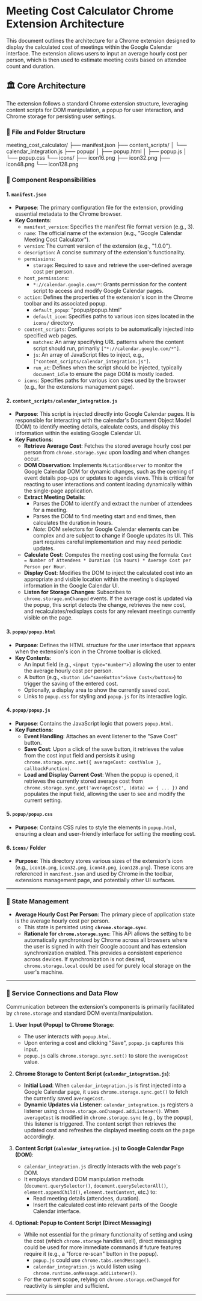 # Meeting Cost Calculator Chrome Extension Architecture

This document outlines the architecture for a Chrome extension designed to display the calculated cost of meetings within the Google Calendar interface. The extension allows users to input an average hourly cost per person, which is then used to estimate meeting costs based on attendee count and duration.

## 🏛️ Core Architecture

The extension follows a standard Chrome extension structure, leveraging content scripts for DOM manipulation, a popup for user interaction, and Chrome storage for persisting user settings.

### 📁 File and Folder Structure
meeting_cost_calculator/
├── manifest.json
├── content_scripts/
│   └── calendar_integration.js
├── popup/
│   ├── popup.html
│   ├── popup.js
│   └── popup.css
└── icons/
├── icon16.png
├── icon32.png
├── icon48.png
└── icon128.png

### 🧩 Component Responsibilities

#### 1. `manifest.json`
   * **Purpose**: The primary configuration file for the extension, providing essential metadata to the Chrome browser.
   * **Key Contents**:
        * `manifest_version`: Specifies the manifest file format version (e.g., 3).
        * `name`: The official name of the extension (e.g., "Google Calendar Meeting Cost Calculator").
        * `version`: The current version of the extension (e.g., "1.0.0").
        * `description`: A concise summary of the extension's functionality.
        * `permissions`:
            * `storage`: Required to save and retrieve the user-defined average cost per person.
        * `host_permissions`:
            * `*://calendar.google.com/*`: Grants permission for the content script to access and modify Google Calendar pages.
        * `action`: Defines the properties of the extension's icon in the Chrome toolbar and its associated popup.
            * `default_popup`: "popup/popup.html"
            * `default_icon`: Specifies paths to various icon sizes located in the `icons/` directory.
        * `content_scripts`: Configures scripts to be automatically injected into specified web pages.
            * `matches`: An array specifying URL patterns where the content script should run, primarily `["*://calendar.google.com/*"]`.
            * `js`: An array of JavaScript files to inject, e.g., `["content_scripts/calendar_integration.js"]`.
            * `run_at`: Defines when the script should be injected, typically `document_idle` to ensure the page DOM is mostly loaded.
        * `icons`: Specifies paths for various icon sizes used by the browser (e.g., for the extensions management page).

#### 2. `content_scripts/calendar_integration.js`
   * **Purpose**: This script is injected directly into Google Calendar pages. It is responsible for interacting with the calendar's Document Object Model (DOM) to identify meeting details, calculate costs, and display this information within the existing Google Calendar UI.
   * **Key Functions**:
        * **Retrieve Average Cost**: Fetches the stored average hourly cost per person from `chrome.storage.sync` upon loading and when changes occur.
        * **DOM Observation**: Implements `MutationObserver` to monitor the Google Calendar DOM for dynamic changes, such as the opening of event details pop-ups or updates to agenda views. This is critical for reacting to user interactions and content loading dynamically within the single-page application.
        * **Extract Meeting Details**:
            * Parses the DOM to identify and extract the number of attendees for a meeting.
            * Parses the DOM to find meeting start and end times, then calculates the duration in hours.
            * *Note*: DOM selectors for Google Calendar elements can be complex and are subject to change if Google updates its UI. This part requires careful implementation and may need periodic updates.
        * **Calculate Cost**: Computes the meeting cost using the formula: `Cost = Number of Attendees * Duration (in hours) * Average Cost per Person per Hour`.
        * **Display Cost**: Modifies the DOM to inject the calculated cost into an appropriate and visible location within the meeting's displayed information in the Google Calendar UI.
        * **Listen for Storage Changes**: Subscribes to `chrome.storage.onChanged` events. If the average cost is updated via the popup, this script detects the change, retrieves the new cost, and recalculates/redisplays costs for any relevant meetings currently visible on the page.

#### 3. `popup/popup.html`
   * **Purpose**: Defines the HTML structure for the user interface that appears when the extension's icon in the Chrome toolbar is clicked.
   * **Key Contents**:
        * An input field (e.g., `<input type="number">`) allowing the user to enter the average hourly cost per person.
        * A button (e.g., `<button id="saveButton">Save Cost</button>`) to trigger the saving of the entered cost.
        * Optionally, a display area to show the currently saved cost.
        * Links to `popup.css` for styling and `popup.js` for its interactive logic.

#### 4. `popup/popup.js`
   * **Purpose**: Contains the JavaScript logic that powers `popup.html`.
   * **Key Functions**:
        * **Event Handling**: Attaches an event listener to the "Save Cost" button.
        * **Save Cost**: Upon a click of the save button, it retrieves the value from the cost input field and persists it using `chrome.storage.sync.set({ averageCost: costValue }, callbackFunction)`.
        * **Load and Display Current Cost**: When the popup is opened, it retrieves the currently stored average cost from `chrome.storage.sync.get('averageCost', (data) => { ... })` and populates the input field, allowing the user to see and modify the current setting.

#### 5. `popup/popup.css`
   * **Purpose**: Contains CSS rules to style the elements in `popup.html`, ensuring a clean and user-friendly interface for setting the meeting cost.

#### 6. `icons/` Folder
   * **Purpose**: This directory stores various sizes of the extension's icon (e.g., `icon16.png`, `icon32.png`, `icon48.png`, `icon128.png`). These icons are referenced in `manifest.json` and used by Chrome in the toolbar, extensions management page, and potentially other UI surfaces.

---

### 💾 State Management

* **Average Hourly Cost Per Person**: The primary piece of application state is the average hourly cost per person.
    * This state is persisted using **`chrome.storage.sync`**.
    * **Rationale for `chrome.storage.sync`**: This API allows the setting to be automatically synchronized by Chrome across all browsers where the user is signed in with their Google account and has extension synchronization enabled. This provides a consistent experience across devices. If synchronization is not desired, `chrome.storage.local` could be used for purely local storage on the user's machine.

---

### 🔗 Service Connections and Data Flow

Communication between the extension's components is primarily facilitated by `chrome.storage` and standard DOM events/manipulation.

1.  **User Input (Popup) to Chrome Storage**:
    * The user interacts with `popup.html`.
    * Upon entering a cost and clicking "Save", `popup.js` captures this input.
    * `popup.js` calls `chrome.storage.sync.set()` to store the `averageCost` value.

2.  **Chrome Storage to Content Script (`calendar_integration.js`)**:
    * **Initial Load**: When `calendar_integration.js` is first injected into a Google Calendar page, it uses `chrome.storage.sync.get()` to fetch the currently saved `averageCost`.
    * **Dynamic Updates via Listener**: `calendar_integration.js` registers a listener using `chrome.storage.onChanged.addListener()`. When `averageCost` is modified in `chrome.storage.sync` (e.g., by the popup), this listener is triggered. The content script then retrieves the updated cost and refreshes the displayed meeting costs on the page accordingly.

3.  **Content Script (`calendar_integration.js`) to Google Calendar Page (DOM)**:
    * `calendar_integration.js` directly interacts with the web page's DOM.
    * It employs standard DOM manipulation methods (`document.querySelector()`, `document.querySelectorAll()`, `element.appendChild()`, `element.textContent`, etc.) to:
        * Read meeting details (attendees, duration).
        * Insert the calculated cost into relevant parts of the Google Calendar interface.

4.  **Optional: Popup to Content Script (Direct Messaging)**
    * While not essential for the primary functionality of setting and using the cost (which `chrome.storage` handles well), direct messaging could be used for more immediate commands if future features require it (e.g., a "force re-scan" button in the popup).
        * `popup.js` could use `chrome.tabs.sendMessage()`.
        * `calendar_integration.js` would listen using `chrome.runtime.onMessage.addListener()`.
    * For the current scope, relying on `chrome.storage.onChanged` for reactivity is simpler and sufficient.

---
